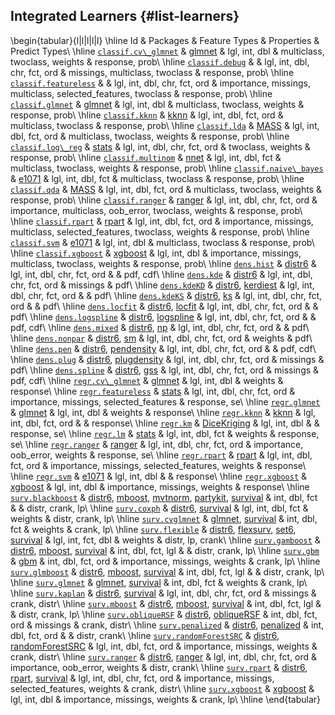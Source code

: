 ## Integrated Learners {#list-learners}


\begin{tabular}{l|l|l|l|l}
\hline
Id & Packages & Feature Types & Properties & Predict Types\\
\hline
[`classif.cv\_glmnet`](https://mlr3learners.mlr-org.com/reference/mlr\_learners\_classif.cv\_glmnet.html) & [glmnet](https://cran.r-project.org/package=glmnet) & lgl, int, dbl & multiclass, twoclass, weights & response, prob\\
\hline
[`classif.debug`](https://mlr3.mlr-org.com/reference/mlr\_learners\_classif.debug.html) &  & lgl, int, dbl, chr, fct, ord & missings, multiclass, twoclass & response, prob\\
\hline
[`classif.featureless`](https://mlr3.mlr-org.com/reference/mlr\_learners\_classif.featureless.html) &  & lgl, int, dbl, chr, fct, ord & importance, missings, multiclass, selected\_features, twoclass & response, prob\\
\hline
[`classif.glmnet`](https://mlr3learners.mlr-org.com/reference/mlr\_learners\_classif.glmnet.html) & [glmnet](https://cran.r-project.org/package=glmnet) & lgl, int, dbl & multiclass, twoclass, weights & response, prob\\
\hline
[`classif.kknn`](https://mlr3learners.mlr-org.com/reference/mlr\_learners\_classif.kknn.html) & [kknn](https://cran.r-project.org/package=kknn) & lgl, int, dbl, fct, ord & multiclass, twoclass & response, prob\\
\hline
[`classif.lda`](https://mlr3learners.mlr-org.com/reference/mlr\_learners\_classif.lda.html) & [MASS](https://cran.r-project.org/package=MASS) & lgl, int, dbl, fct, ord & multiclass, twoclass, weights & response, prob\\
\hline
[`classif.log\_reg`](https://mlr3learners.mlr-org.com/reference/mlr\_learners\_classif.log\_reg.html) & [stats](https://cran.r-project.org/package=stats) & lgl, int, dbl, chr, fct, ord & twoclass, weights & response, prob\\
\hline
[`classif.multinom`](https://mlr3learners.mlr-org.com/reference/mlr\_learners\_classif.multinom.html) & [nnet](https://cran.r-project.org/package=nnet) & lgl, int, dbl, fct & multiclass, twoclass, weights & response, prob\\
\hline
[`classif.naive\_bayes`](https://mlr3learners.mlr-org.com/reference/mlr\_learners\_classif.naive\_bayes.html) & [e1071](https://cran.r-project.org/package=e1071) & lgl, int, dbl, fct & multiclass, twoclass & response, prob\\
\hline
[`classif.qda`](https://mlr3learners.mlr-org.com/reference/mlr\_learners\_classif.qda.html) & [MASS](https://cran.r-project.org/package=MASS) & lgl, int, dbl, fct, ord & multiclass, twoclass, weights & response, prob\\
\hline
[`classif.ranger`](https://mlr3learners.mlr-org.com/reference/mlr\_learners\_classif.ranger.html) & [ranger](https://cran.r-project.org/package=ranger) & lgl, int, dbl, chr, fct, ord & importance, multiclass, oob\_error, twoclass, weights & response, prob\\
\hline
[`classif.rpart`](https://mlr3.mlr-org.com/reference/mlr\_learners\_classif.rpart.html) & [rpart](https://cran.r-project.org/package=rpart) & lgl, int, dbl, fct, ord & importance, missings, multiclass, selected\_features, twoclass, weights & response, prob\\
\hline
[`classif.svm`](https://mlr3learners.mlr-org.com/reference/mlr\_learners\_classif.svm.html) & [e1071](https://cran.r-project.org/package=e1071) & lgl, int, dbl & multiclass, twoclass & response, prob\\
\hline
[`classif.xgboost`](https://mlr3learners.mlr-org.com/reference/mlr\_learners\_classif.xgboost.html) & [xgboost](https://cran.r-project.org/package=xgboost) & lgl, int, dbl & importance, missings, multiclass, twoclass, weights & response, prob\\
\hline
[`dens.hist`](https://mlr3proba.mlr-org.com/reference/LearnerDensHistogram.html) & [distr6](https://cran.r-project.org/package=distr6) & lgl, int, dbl, chr, fct, ord &  & pdf, cdf\\
\hline
[`dens.kde`](https://mlr3proba.mlr-org.com/reference/LearnerDensKDE.html) & [distr6](https://cran.r-project.org/package=distr6) & lgl, int, dbl, chr, fct, ord & missings & pdf\\
\hline
[`dens.kdeKD`](https://mlr3proba.mlr-org.com/reference/LearnerDensKDEkd.html) & [distr6](https://cran.r-project.org/package=distr6), [kerdiest](https://cran.r-project.org/package=kerdiest) & lgl, int, dbl, chr, fct, ord &  & pdf\\
\hline
[`dens.kdeKS`](https://mlr3proba.mlr-org.com/reference/LearnerDensKDEks.html) & [distr6](https://cran.r-project.org/package=distr6), [ks](https://cran.r-project.org/package=ks) & lgl, int, dbl, chr, fct, ord &  & pdf\\
\hline
[`dens.locfit`](https://mlr3proba.mlr-org.com/reference/LearnerDensLocfit.html) & [distr6](https://cran.r-project.org/package=distr6), [locfit](https://cran.r-project.org/package=locfit) & lgl, int, dbl, chr, fct, ord &  & pdf\\
\hline
[`dens.logspline`](https://mlr3proba.mlr-org.com/reference/LearnerDensLogspline.html) & [distr6](https://cran.r-project.org/package=distr6), [logspline](https://cran.r-project.org/package=logspline) & lgl, int, dbl, chr, fct, ord &  & pdf, cdf\\
\hline
[`dens.mixed`](https://mlr3proba.mlr-org.com/reference/LearnerDensMixed.html) & [distr6](https://cran.r-project.org/package=distr6), [np](https://cran.r-project.org/package=np) & lgl, int, dbl, chr, fct, ord &  & pdf\\
\hline
[`dens.nonpar`](https://mlr3proba.mlr-org.com/reference/LearnerDensNonparametric.html) & [distr6](https://cran.r-project.org/package=distr6), [sm](https://cran.r-project.org/package=sm) & lgl, int, dbl, chr, fct, ord & weights & pdf\\
\hline
[`dens.pen`](https://mlr3proba.mlr-org.com/reference/LearnerDensPenalized.html) & [distr6](https://cran.r-project.org/package=distr6), [pendensity](https://cran.r-project.org/package=pendensity) & lgl, int, dbl, chr, fct, ord &  & pdf, cdf\\
\hline
[`dens.plug`](https://mlr3proba.mlr-org.com/reference/LearnerDensPlugin.html) & [distr6](https://cran.r-project.org/package=distr6), [plugdensity](https://cran.r-project.org/package=plugdensity) & lgl, int, dbl, chr, fct, ord & missings & pdf\\
\hline
[`dens.spline`](https://mlr3proba.mlr-org.com/reference/LearnerDensSpline.html) & [distr6](https://cran.r-project.org/package=distr6), [gss](https://cran.r-project.org/package=gss) & lgl, int, dbl, chr, fct, ord & missings & pdf, cdf\\
\hline
[`regr.cv\_glmnet`](https://mlr3learners.mlr-org.com/reference/mlr\_learners\_regr.cv\_glmnet.html) & [glmnet](https://cran.r-project.org/package=glmnet) & lgl, int, dbl & weights & response\\
\hline
[`regr.featureless`](https://mlr3.mlr-org.com/reference/mlr\_learners\_regr.featureless.html) & [stats](https://cran.r-project.org/package=stats) & lgl, int, dbl, chr, fct, ord & importance, missings, selected\_features & response, se\\
\hline
[`regr.glmnet`](https://mlr3learners.mlr-org.com/reference/mlr\_learners\_regr.glmnet.html) & [glmnet](https://cran.r-project.org/package=glmnet) & lgl, int, dbl & weights & response\\
\hline
[`regr.kknn`](https://mlr3learners.mlr-org.com/reference/mlr\_learners\_regr.kknn.html) & [kknn](https://cran.r-project.org/package=kknn) & lgl, int, dbl, fct, ord &  & response\\
\hline
[`regr.km`](https://mlr3learners.mlr-org.com/reference/mlr\_learners\_regr.km.html) & [DiceKriging](https://cran.r-project.org/package=DiceKriging) & lgl, int, dbl &  & response, se\\
\hline
[`regr.lm`](https://mlr3learners.mlr-org.com/reference/mlr\_learners\_regr.lm.html) & [stats](https://cran.r-project.org/package=stats) & lgl, int, dbl, fct & weights & response, se\\
\hline
[`regr.ranger`](https://mlr3learners.mlr-org.com/reference/mlr\_learners\_regr.ranger.html) & [ranger](https://cran.r-project.org/package=ranger) & lgl, int, dbl, chr, fct, ord & importance, oob\_error, weights & response, se\\
\hline
[`regr.rpart`](https://mlr3.mlr-org.com/reference/mlr\_learners\_regr.rpart.html) & [rpart](https://cran.r-project.org/package=rpart) & lgl, int, dbl, fct, ord & importance, missings, selected\_features, weights & response\\
\hline
[`regr.svm`](https://mlr3learners.mlr-org.com/reference/mlr\_learners\_regr.svm.html) & [e1071](https://cran.r-project.org/package=e1071) & lgl, int, dbl &  & response\\
\hline
[`regr.xgboost`](https://mlr3learners.mlr-org.com/reference/mlr\_learners\_regr.xgboost.html) & [xgboost](https://cran.r-project.org/package=xgboost) & lgl, int, dbl & importance, missings, weights & response\\
\hline
[`surv.blackboost`](https://mlr3proba.mlr-org.com/reference/LearnerSurvBlackboost.html) & [distr6](https://cran.r-project.org/package=distr6), [mboost](https://cran.r-project.org/package=mboost), [mvtnorm](https://cran.r-project.org/package=mvtnorm), [partykit](https://cran.r-project.org/package=partykit), [survival](https://cran.r-project.org/package=survival) & int, dbl, fct &  & distr, crank, lp\\
\hline
[`surv.coxph`](https://mlr3proba.mlr-org.com/reference/LearnerSurvCoxPH.html) & [distr6](https://cran.r-project.org/package=distr6), [survival](https://cran.r-project.org/package=survival) & lgl, int, dbl, fct & weights & distr, crank, lp\\
\hline
[`surv.cvglmnet`](https://mlr3proba.mlr-org.com/reference/LearnerSurvCVGlmnet.html) & [glmnet](https://cran.r-project.org/package=glmnet), [survival](https://cran.r-project.org/package=survival) & int, dbl, fct & weights & crank, lp\\
\hline
[`surv.flexible`](https://mlr3proba.mlr-org.com/reference/LearnerSurvFlexible.html) & [distr6](https://cran.r-project.org/package=distr6), [flexsurv](https://cran.r-project.org/package=flexsurv), [set6](https://cran.r-project.org/package=set6), [survival](https://cran.r-project.org/package=survival) & lgl, int, fct, dbl & weights & distr, lp, crank\\
\hline
[`surv.gamboost`](https://mlr3proba.mlr-org.com/reference/LearnerSurvGamboost.html) & [distr6](https://cran.r-project.org/package=distr6), [mboost](https://cran.r-project.org/package=mboost), [survival](https://cran.r-project.org/package=survival) & int, dbl, fct, lgl &  & distr, crank, lp\\
\hline
[`surv.gbm`](https://mlr3proba.mlr-org.com/reference/LearnerSurvGBM.html) & [gbm](https://cran.r-project.org/package=gbm) & int, dbl, fct, ord & importance, missings, weights & crank, lp\\
\hline
[`surv.glmboost`](https://mlr3proba.mlr-org.com/reference/LearnerSurvGlmboost.html) & [distr6](https://cran.r-project.org/package=distr6), [mboost](https://cran.r-project.org/package=mboost), [survival](https://cran.r-project.org/package=survival) & int, dbl, fct, lgl &  & distr, crank, lp\\
\hline
[`surv.glmnet`](https://mlr3proba.mlr-org.com/reference/LearnerSurvGlmnet.html) & [glmnet](https://cran.r-project.org/package=glmnet), [survival](https://cran.r-project.org/package=survival) & int, dbl, fct & weights & crank, lp\\
\hline
[`surv.kaplan`](https://mlr3proba.mlr-org.com/reference/LearnerSurvKaplan.html) & [distr6](https://cran.r-project.org/package=distr6), [survival](https://cran.r-project.org/package=survival) & lgl, int, dbl, chr, fct, ord & missings & crank, distr\\
\hline
[`surv.mboost`](https://mlr3proba.mlr-org.com/reference/LearnerSurvMboost.html) & [distr6](https://cran.r-project.org/package=distr6), [mboost](https://cran.r-project.org/package=mboost), [survival](https://cran.r-project.org/package=survival) & int, dbl, fct, lgl &  & distr, crank, lp\\
\hline
[`surv.obliqueRSF`](https://mlr3proba.mlr-org.com/reference/LearnerSurvObliqueRSF.html) & [distr6](https://cran.r-project.org/package=distr6), [obliqueRSF](https://cran.r-project.org/package=obliqueRSF) & int, dbl, fct, ord & missings & crank, distr\\
\hline
[`surv.penalized`](https://mlr3proba.mlr-org.com/reference/LearnerSurvPenalized.html) & [distr6](https://cran.r-project.org/package=distr6), [penalized](https://cran.r-project.org/package=penalized) & int, dbl, fct, ord &  & distr, crank\\
\hline
[`surv.randomForestSRC`](https://mlr3proba.mlr-org.com/reference/LearnerSurvRandomForestSRC.html) & [distr6](https://cran.r-project.org/package=distr6), [randomForestSRC](https://cran.r-project.org/package=randomForestSRC) & lgl, int, dbl, fct, ord & importance, missings, weights & crank, distr\\
\hline
[`surv.ranger`](https://mlr3proba.mlr-org.com/reference/LearnerSurvRanger.html) & [distr6](https://cran.r-project.org/package=distr6), [ranger](https://cran.r-project.org/package=ranger) & lgl, int, dbl, chr, fct, ord & importance, oob\_error, weights & distr, crank\\
\hline
[`surv.rpart`](https://mlr3proba.mlr-org.com/reference/LearnerSurvRpart.html) & [distr6](https://cran.r-project.org/package=distr6), [rpart](https://cran.r-project.org/package=rpart), [survival](https://cran.r-project.org/package=survival) & lgl, int, dbl, chr, fct, ord & importance, missings, selected\_features, weights & crank, distr\\
\hline
[`surv.xgboost`](https://mlr3proba.mlr-org.com/reference/LearnerSurvXgboost.html) & [xgboost](https://cran.r-project.org/package=xgboost) & lgl, int, dbl & importance, missings, weights & crank, lp\\
\hline
\end{tabular}

